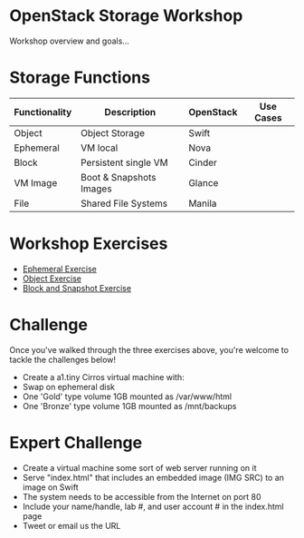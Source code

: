 # OpenStack Storage Workshop

Workshop overview and goals...

# Storage Functions

| Functionality  | Description              | OpenStack | Use Cases                                    |
| -------------- | -------------------------| ----------|--------------------------------------------- |
| Object         | Object Storage           | Swift     | |
| Ephemeral      | VM local                 | Nova      | |
| Block          | Persistent single VM     | Cinder    | |
| VM Image       | Boot & Snapshots Images  | Glance    | |
| File           | Shared File Systems      | Manila    | |

# Workshop Exercises

* <A HREF="EphemeralStorage.md">Ephemeral Exercise</A>
* <A HREF="ObjectStorage.md">Object Exercise</A> 
* <A HREF="BlockStorage.md">Block and Snapshot Exercise</A>  

# Challenge

Once you've walked through the three exercises above, you're welcome to tackle the challenges below!

* Create a a1.tiny Cirros virtual machine with:
* Swap on ephemeral disk
* One 'Gold' type volume 1GB mounted as /var/www/html
* One 'Bronze' type volume 1GB mounted as /mnt/backups

# Expert Challenge

* Create a virtual machine some sort of web server running on it
* Serve "index.html" that includes an embedded image (IMG SRC) to an image on Swift
* The system needs to be accessible from the Internet on port 80
* Include your name/handle, lab #, and user account # in the index.html page
* Tweet or email us the URL



